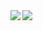 <img align="left" src="https://github-readme-stats-theta-green.vercel.app/api/?username=Mokuichi147&count_private=true&show_icons=true&theme=tokyonight&hide_border=true" />

<img align="left" src="https://github-readme-stats-theta-green.vercel.app/api/top-langs/?username=Mokuichi147&layout=compact&theme=tokyonight&hide_border=true" />
